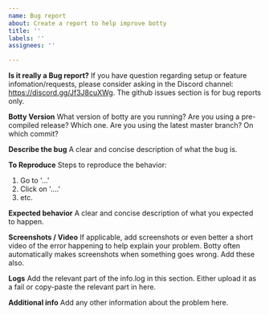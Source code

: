 ```yaml
---
name: Bug report
about: Create a report to help improve botty
title: ''
labels: ''
assignees: ''

---
```


**Is it really a Bug report?**
If you have question regarding setup or feature infomation/requests, please consider asking in the Discord channel: https://discord.gg/Jf3J8cuXWg. The github issues section is for bug reports only.

**Botty Version**
What version of botty are you running? Are you using a pre-compiled release? Which one. Are you using the latest master branch? On which commit?

**Describe the bug**
A clear and concise description of what the bug is.

**To Reproduce**
Steps to reproduce the behavior:
1. Go to '...'
2. Click on '....'
3. etc.

**Expected behavior**
A clear and concise description of what you expected to happen.

**Screenshots / Video**
If applicable, add screenshots or even better a short video of the error happening to help explain your problem. Botty often automatically makes screenshots when something goes wrong. Add these also.

**Logs**
Add the relevant part of the info.log in this section. Either upload it as a fail or copy-paste the relevant part in here.

**Additional info**
Add any other information about the problem here.
